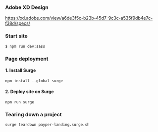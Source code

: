 ### Adobe XD Design

https://xd.adobe.com/view/a6de3f5c-b23b-45d7-9c3c-a535f9db4e7c-f38d/specs/

### Start site

    $ npm run dev:sass

### Page deployment

#### 1. Install Surge

    npm install --global surge

#### 2. Deploy site on Surge

    npm run surge

### Tearing down a project

    surge teardown payper-landing.surge.sh
